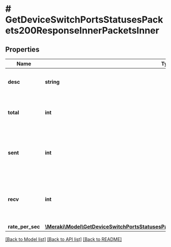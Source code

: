 # # GetDeviceSwitchPortsStatusesPackets200ResponseInnerPacketsInner

## Properties

Name | Type | Description | Notes
------------ | ------------- | ------------- | -------------
**desc** | **string** | The type of packets being counted. | [optional]
**total** | **int** | The total count of sent and received packets. | [optional]
**sent** | **int** | The total count of packets sent by the switch during the timespan. | [optional]
**recv** | **int** | The total count of packets received by the switch during the timespan. | [optional]
**rate_per_sec** | [**\Meraki\Model\GetDeviceSwitchPortsStatusesPackets200ResponseInnerPacketsInnerRatePerSec**](GetDeviceSwitchPortsStatusesPackets200ResponseInnerPacketsInnerRatePerSec.md) |  | [optional]

[[Back to Model list]](../../README.md#models) [[Back to API list]](../../README.md#endpoints) [[Back to README]](../../README.md)
